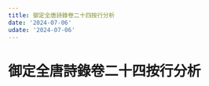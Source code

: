 ```yaml
---
title: 御定全唐詩錄卷二十四按行分析
date: '2024-07-06'
udate: '2024-07-06'
---
```

# 御定全唐詩錄卷二十四按行分析

<LinePage :list="lines" :chapternum="24" />

<script setup>
const chapter = '卷二十四';
import lines from '/data/qtsl/卷二十四/lines.json'
</script>
